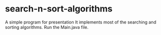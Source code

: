# search-n-sort-algorithms
A simple program for presentation
It implements most of the searching and sorting algorithms. 
Run the Main.java file.
